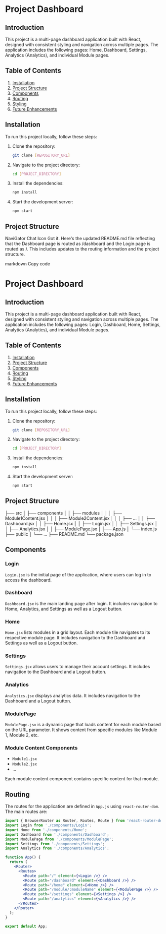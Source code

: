 # Project Dashboard

## Introduction

This project is a multi-page dashboard application built with React, designed with consistent styling and navigation across multiple pages. The application includes the following pages: Home, Dashboard, Settings, Analytics (Analytics), and individual Module pages.

## Table of Contents

1. [Installation](#installation)
2. [Project Structure](#project-structure)
3. [Components](#components)
4. [Routing](#routing)
5. [Styling](#styling)
6. [Future Enhancements](#future-enhancements)

## Installation

To run this project locally, follow these steps:

1. Clone the repository:
    ```sh
    git clone [REPOSITORY_URL]
    ```
2. Navigate to the project directory:
    ```sh
    cd [PROJECT_DIRECTORY]
    ```
3. Install the dependencies:
    ```sh
    npm install
    ```
4. Start the development server:
    ```sh
    npm start
    ```

## Project Structure
NaviGator Chat Icon
Got it. Here's the updated README.md file reflecting that the Dashboard page is routed as /dashboard and the Login page is routed as /. This includes updates to the routing information and the project structure.

markdown
Copy code
# Project Dashboard

## Introduction

This project is a multi-page dashboard application built with React, designed with consistent styling and navigation across multiple pages. The application includes the following pages: Login, Dashboard, Home, Settings, Analytics (Analytics), and individual Module pages.

## Table of Contents

1. [Installation](#installation)
2. [Project Structure](#project-structure)
3. [Components](#components)
4. [Routing](#routing)
5. [Styling](#styling)
6. [Future Enhancements](#future-enhancements)

## Installation

To run this project locally, follow these steps:

1. Clone the repository:
    ```sh
    git clone [REPOSITORY_URL]
    ```
2. Navigate to the project directory:
    ```sh
    cd [PROJECT_DIRECTORY]
    ```
3. Install the dependencies:
    ```sh
    npm install
    ```
4. Start the development server:
    ```sh
    npm start
    ```

## Project Structure

├── src
│   ├── components
│   │   ├── modules
│   │   │   ├── Module1Content.jsx
│   │   │   ├── Module2Content.jsx
│   │   │   ├── ...
│   │   ├── Dashboard.jsx
│   │   ├── Home.jsx
│   │   ├── Login.jsx
│   │   ├── Settings.jsx
│   │   ├── Analytics.jsx
│   │   ├── ModulePage.jsx
│   ├── App.js
│   └── index.js
├── public
│   └── ...
├── README.md
└── package.json

## Components

### Login

`Login.jsx` is the initial page of the application, where users can log in to access the dashboard.

### Dashboard

`Dashboard.jsx` is the main landing page after login. It includes navigation to Home, Analytics, and Settings as well as a Logout button.

### Home

`Home.jsx` lists modules in a grid layout. Each module tile navigates to its respective module page. It includes navigation to the Dashboard and Settings as well as a Logout button.

### Settings

`Settings.jsx` allows users to manage their account settings. It includes navigation to the Dashboard and a Logout button.

### Analytics

`Analytics.jsx` displays analytics data. It includes navigation to the Dashboard and a Logout button.

### ModulePage

`ModulePage.jsx` is a dynamic page that loads content for each module based on the URL parameter. It shows content from specific modules like Module 1, Module 2, etc.

### Module Content Components

- `Module1.jsx`
- `Module2.jsx`
- ...

Each module content component contains specific content for that module.

## Routing

The routes for the application are defined in `App.js` using `react-router-dom`. The main routes are:

```jsx
import { BrowserRouter as Router, Routes, Route } from 'react-router-dom';
import Login from './components/Login';
import Home from './components/Home';
import Dashboard from './components/Dashboard';
import ModulePage from './components/ModulePage';
import Settings from './components/Settings';
import Analytics from './components/Analytics';

function App() {
  return (
    <Router>
      <Routes>
        <Route path="/" element={<Login />} />
        <Route path="/dashboard" element={<Dashboard />} />
        <Route path="/home" element={<Home />} />
        <Route path="/module/:moduleName" element={<ModulePage />} />
        <Route path="/settings" element={<Settings />} />
        <Route path="/analytics" element={<Analytics />} />
      </Routes>
    </Router>
  );
}

export default App;